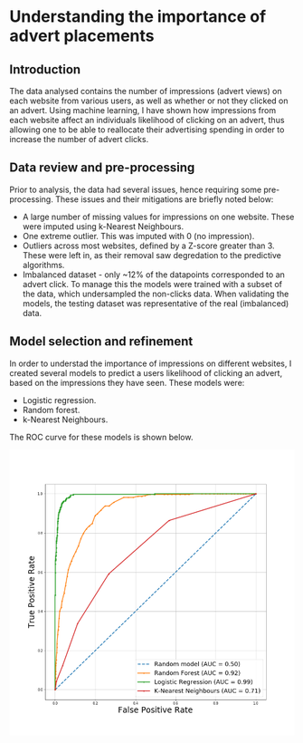 # Understanding the importance of advert placements

## Introduction

The data analysed contains the number of impressions (advert views) on each website from various users, as well as whether or not they clicked on an advert. Using machine learning, I have shown how impressions from each website affect an individuals likelihood of clicking on an advert, thus allowing one to be able to reallocate their advertising spending in order to increase the number of advert clicks.

## Data review and pre-processing

Prior to analysis, the data had several issues, hence requiring some pre-processing. These issues and their mitigations are briefly noted below:

* A large number of missing values for impressions on one website. These were imputed using k-Nearest Neighbours.
* One extreme outlier. This was imputed with 0 (no impression).
* Outliers across most websites, defined by a Z-score greater than 3. These were left in, as their removal saw degredation to the predictive algorithms.
* Imbalanced dataset - only ~12% of the datapoints corresponded to an advert click. To manage this the models were trained with a subset of the data, which undersampled the non-clicks data. When validating the models, the testing dataset was representative of the real (imbalanced) data.

## Model selection and refinement

In order to understad the importance of impressions on different websites, I created several models to predict a users likelihood of clicking an advert, based on the impressions they have seen. These models were:

* Logistic regression.
* Random forest.
* k-Nearest Neighbours.

The ROC curve for these models is shown below.

![](https://github.com/joebarnes1996/advertising/blob/master/images/model_roc_comparison.png?raw=True)
